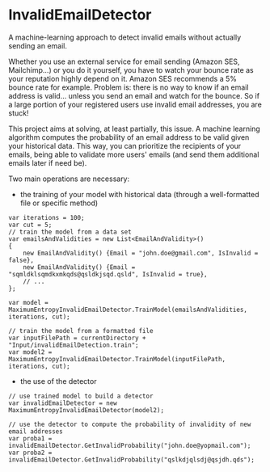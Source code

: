 InvalidEmailDetector
====================

A machine-learning approach to detect invalid emails without actually sending an email.

Whether you use an external service for email sending (Amazon SES, Mailchimp...) or you do it yourself, you have to watch your bounce rate as your reputation highly depend on it.
Amazon SES recommends a 5% bounce rate for example.
Problem is: there is no way to know if an email address is valid... unless you send an email and watch for the bounce.
So if a large portion of your registered users use invalid email addresses, you are stuck!

This project aims at solving, at least partially, this issue.
A machine learning algorithm computes the probability of an email address to be valid given your historical data. This way, you can prioritize the recipients of your emails, being able to validate more users' emails (and send them additional emails later if need be).

Two main operations are necessary:
- the training of your model with historical data (through a well-formatted file or specific method)
```
var iterations = 100;
var cut = 5;
// train the model from a data set
var emailsAndValidities = new List<EmailAndValidity>()
{
    new EmailAndValidity() {Email = "john.doe@gmail.com", IsInvalid = false},
    new EmailAndValidity() {Email = "sqmldklsqmdkxmkqds@qsldkjsqd.qsld", IsInvalid = true},
    // ...
};

var model = MaximumEntropyInvalidEmailDetector.TrainModel(emailsAndValidities, iterations, cut);

// train the model from a formatted file
var inputFilePath = currentDirectory + "Input/invalidEmailDetection.train";
var model2 = MaximumEntropyInvalidEmailDetector.TrainModel(inputFilePath, iterations, cut);
```
- the use of the detector
```
// use trained model to build a detector
var invalidEmailDetector = new MaximumEntropyInvalidEmailDetector(model2);

// use the detector to compute the probability of invalidity of new email addresses
var proba1 = invalidEmailDetector.GetInvalidProbability("john.doe@yopmail.com");
var proba2 = invalidEmailDetector.GetInvalidProbability("qslkdjqlsdj@qsjdh.qds");
```